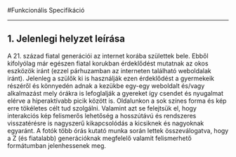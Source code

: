 #Funkcionális Specifikáció
____
## 1. Jelenlegi helyzet leírása
  A 21. század fiatal generációi az internet korába születtek bele. Ebből kifolyólag már egészen
  fiatal korukban érdeklődést mutatnak az okos eszközök iránt (ezzel párhuzamban az interneten
  található weboldalak iránt). Jelenleg a szülők ki is használják ezen érdeklődést a gyermekeik
  részéről és könnyedén adnak a kezükbe egy-egy weboldalt és/vagy alkalmazást mely órákra is lefoglalják
  a gyereket így csendet és nyugalmat elérve a hiperaktívabb picik között is. Oldalunkon a sok színes forma
  és kép erre tökéletes célt tud szolgálni. Valamint azt se felejtsük el, hogy interakciós kép felismerős lehetőség
  a hosszútávú és rendszeres visszatérésre is nagyszerű kikapcsolódás a kicsiknek és nagyoknak egyaránt. A
  fotók több órás kutató munka során lettek összeválogatva, hogy a Z (és fiatalabb) generációknak megfelelő
  valamit felismerhető formátumban jelenhessenek meg.
